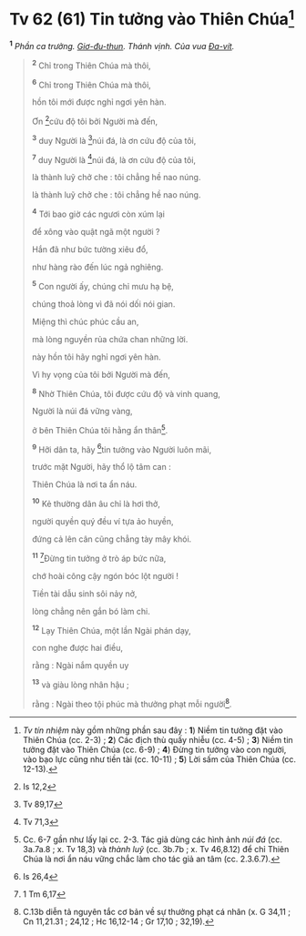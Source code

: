 # Tv 62 (61) Tin tưởng vào Thiên Chúa[^1-be62ab4c-57b5-4d66-9bda-5ab2f84f701a]

<sup><b>1</b></sup> _Phần ca trưởng. [Giơ-đu-thun](). Thánh vịnh. Của vua [Đa-vít]()._

> <sup><b>2</b></sup> Chỉ trong Thiên Chúa mà thôi,
>
> <sup><b>6</b></sup> Chỉ trong Thiên Chúa mà thôi,
>
> hồn tôi mới được nghỉ ngơi yên hàn.
>
> Ơn [^1@-be62ab4c-57b5-4d66-9bda-5ab2f84f701a]cứu độ tôi bởi Người mà đến,
>
> <sup><b>3</b></sup> duy Người là [^2@-be62ab4c-57b5-4d66-9bda-5ab2f84f701a]núi đá, là ơn cứu độ của tôi,
>
> <sup><b>7</b></sup> duy Người là [^3@-be62ab4c-57b5-4d66-9bda-5ab2f84f701a]núi đá, là ơn cứu độ của tôi,
>
> là thành luỹ chở che : tôi chẳng hề nao núng.
>
> là thành luỹ chở che : tôi chẳng hề nao núng.
>
> <sup><b>4</b></sup> Tới bao giờ các ngươi còn xúm lại
>
> để xông vào quật ngã một người ?
>
> Hắn đã như bức tường xiêu đổ,
>
> như hàng rào đến lúc ngả nghiêng.
>
> <sup><b>5</b></sup> Con người ấy, chúng chỉ mưu hạ bệ,
>
> chúng thoả lòng vì đã nói dối nói gian.
>
> Miệng thì chúc phúc cầu an,
>
> mà lòng nguyền rủa chứa chan những lời.
>
> này hồn tôi hãy nghỉ ngơi yên hàn.
>
> Vì hy vọng của tôi bởi Người mà đến,
>
> <sup><b>8</b></sup> Nhờ Thiên Chúa, tôi được cứu độ và vinh quang,
>
> Người là núi đá vững vàng,
>
> ở bên Thiên Chúa tôi hằng ẩn thân[^2-be62ab4c-57b5-4d66-9bda-5ab2f84f701a].
>
> <sup><b>9</b></sup> Hỡi dân ta, hãy [^4@-be62ab4c-57b5-4d66-9bda-5ab2f84f701a]tin tưởng vào Người luôn mãi,
>
> trước mặt Người, hãy thổ lộ tâm can :
>
> Thiên Chúa là nơi ta ẩn náu.
>
> <sup><b>10</b></sup> Kẻ thường dân âu chỉ là hơi thở,
>
> người quyền quý đều ví tựa ảo huyền,
>
> đứng cả lên cân cũng chẳng tày mây khói.
>
> <sup><b>11</b></sup> [^5@-be62ab4c-57b5-4d66-9bda-5ab2f84f701a]Đừng tin tưởng ở trò áp bức nữa,
>
> chớ hoài công cậy ngón bóc lột người !
>
> Tiền tài dẫu sinh sôi nảy nở,
>
> lòng chẳng nên gắn bó làm chi.
>
> <sup><b>12</b></sup> Lạy Thiên Chúa, một lần Ngài phán dạy,
>
> con nghe được hai điều,
>
> rằng : Ngài nắm quyền uy
>
> <sup><b>13</b></sup> và giàu lòng nhân hậu ;
>
> rằng : Ngài theo tội phúc mà thưởng phạt mỗi người[^3-be62ab4c-57b5-4d66-9bda-5ab2f84f701a].

[^1-be62ab4c-57b5-4d66-9bda-5ab2f84f701a]: _Tv tín nhiệm_ này gồm những phần sau đây : **1**) Niềm tin tưởng đặt vào Thiên Chúa (cc. 2-3) ; **2**) Các địch thù quấy nhiễu (cc. 4-5) ; **3**) Niềm tin tưởng đặt vào Thiên Chúa (cc. 6-9) ; **4**) Đừng tin tưởng vào con người, vào bạo lực cũng như tiền tài (cc. 10-11) ; **5**) Lời sấm của Thiên Chúa (cc. 12-13).

[^2-be62ab4c-57b5-4d66-9bda-5ab2f84f701a]: Cc. 6-7 gần như lấy lại cc. 2-3. Tác giả dùng các hình ảnh _núi đá_ (cc. 3a.7a.8 ; x. Tv 18,3) và _thành luỹ_ (cc. 3b.7b ; x. Tv 46,8.12) để chỉ Thiên Chúa là nơi ẩn náu vững chắc làm cho tác giả an tâm (cc. 2.3.6.7).

[^3-be62ab4c-57b5-4d66-9bda-5ab2f84f701a]: C.13b diễn tả nguyên tắc cơ bản về sự thưởng phạt cá nhân (x. G 34,11 ; Cn 11,21.31 ; 24,12 ; Hc 16,12-14 ; Gr 17,10 ; 32,19).

[^1@-be62ab4c-57b5-4d66-9bda-5ab2f84f701a]: Is 12,2

[^2@-be62ab4c-57b5-4d66-9bda-5ab2f84f701a]: Tv 89,17

[^3@-be62ab4c-57b5-4d66-9bda-5ab2f84f701a]: Tv 71,3

[^4@-be62ab4c-57b5-4d66-9bda-5ab2f84f701a]: Is 26,4

[^5@-be62ab4c-57b5-4d66-9bda-5ab2f84f701a]: 1 Tm 6,17
